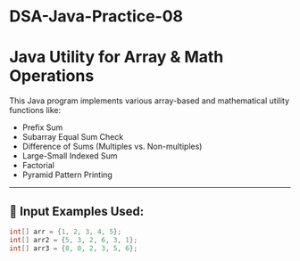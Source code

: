 # DSA-Java-Practice-08
# Java Utility for Array & Math Operations

This Java program implements various array-based and mathematical utility functions like:
- Prefix Sum
- Subarray Equal Sum Check
- Difference of Sums (Multiples vs. Non-multiples)
- Large-Small Indexed Sum
- Factorial
- Pyramid Pattern Printing

---

## 🧪 Input Examples Used:

```java
int[] arr = {1, 2, 3, 4, 5};
int[] arr2 = {5, 3, 2, 6, 3, 1};
int[] arr3 = {8, 0, 2, 3, 5, 6};

